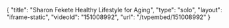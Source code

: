{
    "title": "Sharon Fekete  Healthy Lifestyle for Aging",
    "type": "solo",
    "layout": "iframe-static",
    "videoId": "151008992",
    "url": "\/tvpembed\/151008992"
}
